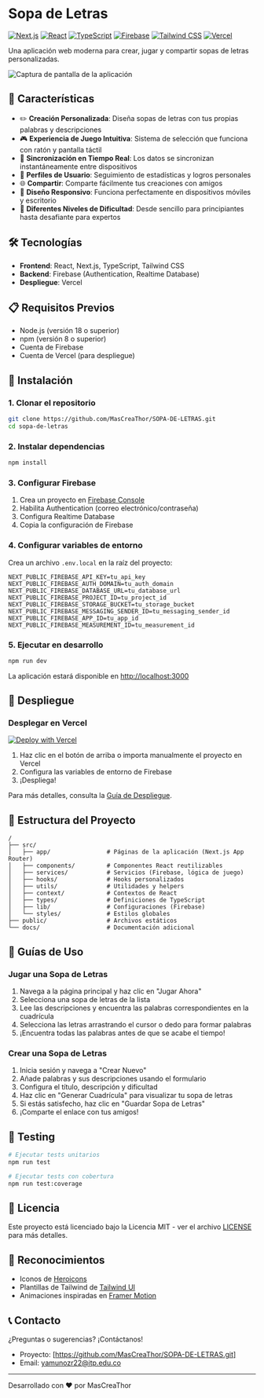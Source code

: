 # Sopa de Letras

[![Next.js](https://img.shields.io/badge/Next.js-14-black)](https://nextjs.org/)
[![React](https://img.shields.io/badge/React-18-blue)](https://reactjs.org/)
[![TypeScript](https://img.shields.io/badge/TypeScript-5-blue)](https://www.typescriptlang.org/)
[![Firebase](https://img.shields.io/badge/Firebase-9-orange)](https://firebase.google.com/)
[![Tailwind CSS](https://img.shields.io/badge/Tailwind-3-38b2ac)](https://tailwindcss.com/)
[![Vercel](https://img.shields.io/badge/Vercel-Deployed-black)](https://vercel.com/)

Una aplicación web moderna para crear, jugar y compartir sopas de letras personalizadas.

![Captura de pantalla de la aplicación](https://via.placeholder.com/1200x600?text=Sopa+de+Letras)

## 🚀 Características

- ✏️ **Creación Personalizada**: Diseña sopas de letras con tus propias palabras y descripciones
- 🎮 **Experiencia de Juego Intuitiva**: Sistema de selección que funciona con ratón y pantalla táctil
- 🔄 **Sincronización en Tiempo Real**: Los datos se sincronizan instantáneamente entre dispositivos
- 👤 **Perfiles de Usuario**: Seguimiento de estadísticas y logros personales
- 🌐 **Compartir**: Comparte fácilmente tus creaciones con amigos
- 📱 **Diseño Responsivo**: Funciona perfectamente en dispositivos móviles y escritorio
- 🎯 **Diferentes Niveles de Dificultad**: Desde sencillo para principiantes hasta desafiante para expertos

## 🛠️ Tecnologías

- **Frontend**: React, Next.js, TypeScript, Tailwind CSS
- **Backend**: Firebase (Authentication, Realtime Database)
- **Despliegue**: Vercel

## 📋 Requisitos Previos

- Node.js (versión 18 o superior)
- npm (versión 8 o superior)
- Cuenta de Firebase
- Cuenta de Vercel (para despliegue)

## 🔧 Instalación

### 1. Clonar el repositorio

```bash
git clone https://github.com/MasCreaThor/SOPA-DE-LETRAS.git
cd sopa-de-letras
```

### 2. Instalar dependencias

```bash
npm install
```

### 3. Configurar Firebase

1. Crea un proyecto en [Firebase Console](https://console.firebase.google.com/)
2. Habilita Authentication (correo electrónico/contraseña)
3. Configura Realtime Database
4. Copia la configuración de Firebase

### 4. Configurar variables de entorno

Crea un archivo `.env.local` en la raíz del proyecto:

```
NEXT_PUBLIC_FIREBASE_API_KEY=tu_api_key
NEXT_PUBLIC_FIREBASE_AUTH_DOMAIN=tu_auth_domain
NEXT_PUBLIC_FIREBASE_DATABASE_URL=tu_database_url
NEXT_PUBLIC_FIREBASE_PROJECT_ID=tu_project_id
NEXT_PUBLIC_FIREBASE_STORAGE_BUCKET=tu_storage_bucket
NEXT_PUBLIC_FIREBASE_MESSAGING_SENDER_ID=tu_messaging_sender_id
NEXT_PUBLIC_FIREBASE_APP_ID=tu_app_id
NEXT_PUBLIC_FIREBASE_MEASUREMENT_ID=tu_measurement_id
```

### 5. Ejecutar en desarrollo

```bash
npm run dev
```

La aplicación estará disponible en [http://localhost:3000](http://localhost:3000)

## 🚀 Despliegue

### Desplegar en Vercel

[![Deploy with Vercel](https://vercel.com/button)](https://vercel.com/new/clone?repository-url=https%3A%2F%2Fgithub.com%2Ftu-usuario%2Fsopa-de-letras)

1. Haz clic en el botón de arriba o importa manualmente el proyecto en Vercel
2. Configura las variables de entorno de Firebase
3. ¡Despliega!

Para más detalles, consulta la [Guía de Despliegue](docs/deployment-guide.md).

## 📁 Estructura del Proyecto

```
/
├── src/
│   ├── app/                # Páginas de la aplicación (Next.js App Router)
│   ├── components/         # Componentes React reutilizables
│   ├── services/           # Servicios (Firebase, lógica de juego)
│   ├── hooks/              # Hooks personalizados
│   ├── utils/              # Utilidades y helpers
│   ├── context/            # Contextos de React
│   ├── types/              # Definiciones de TypeScript
│   ├── lib/                # Configuraciones (Firebase)
│   └── styles/             # Estilos globales
├── public/                 # Archivos estáticos
└── docs/                   # Documentación adicional
```

## 📖 Guías de Uso

### Jugar una Sopa de Letras

1. Navega a la página principal y haz clic en "Jugar Ahora"
2. Selecciona una sopa de letras de la lista
3. Lee las descripciones y encuentra las palabras correspondientes en la cuadrícula
4. Selecciona las letras arrastrando el cursor o dedo para formar palabras
5. ¡Encuentra todas las palabras antes de que se acabe el tiempo!

### Crear una Sopa de Letras

1. Inicia sesión y navega a "Crear Nuevo"
2. Añade palabras y sus descripciones usando el formulario
3. Configura el título, descripción y dificultad
4. Haz clic en "Generar Cuadrícula" para visualizar tu sopa de letras
5. Si estás satisfecho, haz clic en "Guardar Sopa de Letras"
6. ¡Comparte el enlace con tus amigos!

## 🧪 Testing

```bash
# Ejecutar tests unitarios
npm run test

# Ejecutar tests con cobertura
npm run test:coverage
```

## 📄 Licencia

Este proyecto está licenciado bajo la Licencia MIT - ver el archivo [LICENSE](LICENSE) para más detalles.

## 👏 Reconocimientos

- Iconos de [Heroicons](https://heroicons.com/)
- Plantillas de Tailwind de [Tailwind UI](https://tailwindui.com/)
- Animaciones inspiradas en [Framer Motion](https://www.framer.com/motion/)

## 📞 Contacto

¿Preguntas o sugerencias? ¡Contáctanos!

- Proyecto: [https://github.com/MasCreaThor/SOPA-DE-LETRAS.git]
- Email: yamunozr22@itp.edu.co

---

Desarrollado con ❤️ por MasCreaThor